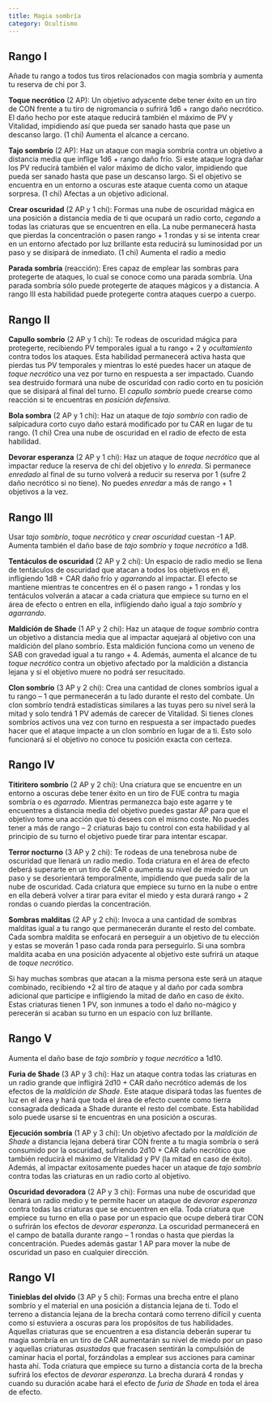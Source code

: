```yaml
---
title: Magia sombría
category: Ocultismo
---
```


## Rango I

Añade tu rango a todos tus tiros relacionados con magia sombría y aumenta tu reserva de chi por 3.

**Toque necrótico** (2 AP): Un objetivo adyacente debe tener éxito en un tiro de CON frente a tu tiro de nigromancia o sufrirá 1d6 + rango daño necrótico. El daño hecho por este ataque reducirá también el máximo de PV y Vitalidad, impidiendo así que pueda ser sanado hasta que pase un descanso largo. (1 chi) Aumenta el alcance a cercano.

**Tajo sombrío** (2 AP): Haz un ataque con magia sombría contra un objetivo a distancia media que inflige 1d6 + rango daño frío. Si este ataque logra dañar los PV reducirá también el valor máximo de dicho valor, impidiendo que pueda ser sanado hasta que pase un descanso largo. Si el objetivo se encuentra en un entorno a oscuras este ataque cuenta como un ataque sorpresa. (1 chi) Afectas a un objetivo adicional.

**Crear oscuridad** (2 AP y 1 chi): Formas una nube de oscuridad mágica en una posición a distancia media de ti que ocupará un radio corto, *cegando* a todas las criaturas que se encuentren en ella. La nube permanecerá hasta que pierdas la concentración o pasen rango + 1 rondas y si se intenta crear en un entorno afectado por luz brillante esta reducirá su luminosidad por un paso y se disipará de inmediato. (1 chi) Aumenta el radio a medio

**Parada sombría** (reacción): Eres capaz de emplear las sombras para protegerte de ataques, lo cual se conoce como una parada sombría. Una parada sombría sólo puede protegerte de ataques mágicos y a distancia. A rango III esta habilidad puede protegerte contra ataques cuerpo a cuerpo. 

## Rango II

**Capullo sombrío** (2 AP y 1 chi): Te rodeas de oscuridad mágica para protegerte, recibiendo PV temporales igual a tu rango + 2 y *ocultamiento* contra todos los ataques. Esta habilidad permanecerá activa hasta que pierdas tus PV temporales y mientras lo esté puedes hacer un ataque de *toque necrótico* una vez por turno en respuesta a ser impactado. Cuando sea destruido formará una nube de oscuridad con radio corto en tu posición que se disipará al final del turno. El *capullo sombrío* puede crearse como reacción si te encuentras en *posición defensiva*.

**Bola sombra** (2 AP y 1 chi): Haz un ataque de *tajo sombrío* con radio de salpicadura corto cuyo daño estará modificado por tu CAR en lugar de tu rango.  (1 chi) Crea una nube de oscuridad en el radio de efecto de esta habilidad.

**Devorar esperanza** (2 AP y 1 chi): Haz un ataque de *toque necrótico* que al impactar reduce la reserva de chi del objetivo y lo *enreda*. Si permanece *enredado* al final de su turno volverá a reducir su reserva por 1 (sufre 2 daño necrótico si no tiene). No puedes *enredar* a más de rango + 1 objetivos a la vez.

## Rango III

Usar *tajo sombrío*, *toque necrótico* y *crear oscuridad* cuestan -1 AP. Aumenta también el daño base de *tajo sombrío* y *toque necrótico* a 1d8.

**Tentáculos de oscuridad** (2 AP y 2 chi): Un espacio de radio medio se llena de tentáculos de oscuridad que atacan a todos los objetivos en él, infligiendo 1d8 + CAR daño frío y *agarrando* al impactar. El efecto se mantiene mientras te concentres en él o pasen rango + 1 rondas y los tentáculos volverán a atacar a cada criatura que empiece su turno en el área de efecto o entren en ella, infligiendo daño igual a *tajo sombrío* y *agarrando*.

**Maldición de Shade** (1 AP y 2 chi): Haz un ataque de *toque sombrío* contra un objetivo a distancia media que al impactar aquejará al objetivo con una maldición del plano sombrío. Esta maldición funciona como un veneno de SAB con gravedad igual a tu rango + 4. Además, aumenta el alcance de tu *toque necrótico* contra un objetivo afectado por la maldición a distancia lejana y si el objetivo muere no podrá ser resucitado.

**Clon sombrío** (3 AP y 2 chi): Crea una cantidad de clones sombríos igual a tu rango – 1 que permanecerán a tu lado durante el resto del combate. Un clon sombrío tendrá estadísticas similares a las tuyas pero su nivel será la mitad y solo tendrá 1 PV además de carecer de Vitalidad. Si tienes clones sombríos activos una vez con turno en respuesta a ser impactado puedes hacer que el ataque impacte a un clon sombrío en lugar de a ti. Esto solo funcionará si el objetivo no conoce tu posición exacta con certeza.

## Rango IV

**Titiritero sombrío** (2 AP y 2 chi): Una criatura que se encuentre en un entorno a oscuras debe tener éxito en un tiro de FUE contra tu magia sombría o es *agarrado*. Mientras permanezca bajo este agarre y te encuentres a distancia media del objetivo puedes gastar AP para que el objetivo tome una acción que tú desees con el mismo coste. No puedes tener a más de rango – 2 criaturas bajo tu control con esta habilidad y al principio de su turno el objetivo puede tirar para intentar escapar.

**Terror nocturno** (3 AP y 2 chi): Te rodeas de una tenebrosa nube de oscuridad que llenará un radio medio. Toda criatura en el área de efecto deberá superarte en un tiro de CAR o aumenta su nivel de miedo por un paso y se desorientará temporalmente, impidiendo que pueda salir de la nube de oscuridad. Cada criatura que empiece su turno en la nube o entre en ella deberá volver a tirar para evitar el miedo y esta durará rango + 2 rondas o cuando pierdas la concentración. 

**Sombras malditas** (2 AP y 2 chi): Invoca a una cantidad de sombras malditas igual a tu rango que permanecerán durante el resto del combate. Cada sombra maldita se enfocará en perseguir a un objetivo de tu elección y estas se moverán 1 paso cada ronda para perseguirlo. Si una sombra maldita acaba en una posición adyacente al objetivo este sufrirá un ataque de *toque necrótico*. 

Si hay muchas sombras que atacan a la misma persona este será un ataque combinado, recibiendo +2 al tiro de ataque y al daño por cada sombra adicional que participe e infligiendo la mitad de daño en caso de éxito. Estas criaturas tienen 1 PV, son inmunes a todo el daño no-mágico y perecerán si acaban su turno en un espacio con luz brillante.

## Rango V

Aumenta el daño base de *tajo sombrío* y *toque necrótico* a 1d10.

**Furia de Shade** (3 AP y 3 chi): Haz un ataque contra todas las criaturas en un radio grande que infligirá 2d10 + CAR daño necrótico además de los efectos de la *maldición de Shade*. Este ataque disipará todas las fuentes de luz en el área y hará que toda el área de efecto cuente como tierra consagrada dedicada a Shade durante el resto del combate. Esta habilidad solo puede usarse si te encuentras en una posición a oscuras. 

**Ejecución sombría** (1 AP y 3 chi): Un objetivo afectado por la *maldición de Shade* a distancia lejana deberá tirar CON frente a tu magia sombría o será consumido por la oscuridad, sufriendo 2d10 + CAR daño necrótico que también reducirá el máximo de Vitalidad y PV (la mitad en caso de éxito). Además, al impactar exitosamente puedes hacer un ataque de *tajo sombrío* contra todas las criaturas en un radio corto al objetivo. 

**Oscuridad devoradora** (2 AP y 3 chi): Formas una nube de oscuridad que llenará un radio medio y te permite hacer un ataque de *devorar esperanza* contra todas las criaturas que se encuentren en ella. Toda criatura que empiece su turno en ella o pase por un espacio que ocupe deberá tirar CON o sufrirán los efectos de *devorar esperanza*. La oscuridad permanecerá en el campo de batalla durante rango – 1 rondas o hasta que pierdas la concentración. Puedes además gastar 1 AP para mover la nube de oscuridad un paso en cualquier dirección.

## Rango VI

**Tinieblas del olvido** (3 AP y 5 chi): Formas una brecha entre el plano sombrío y el material en una posición a distancia lejana de ti. Todo el terreno a distancia lejana de la brecha contará como terreno difícil y cuenta como si estuviera a oscuras para los propósitos de tus habilidades. Aquellas criaturas que se encuentren a esa distancia deberán superar tu magia sombría en un tiro de CAR aumentarán su nivel de miedo por un paso y aquellas criaturas *asustadas* que fracasen sentirán la compulsión de caminar hacia el portal, forzándolas a emplear sus acciones para caminar hasta ahí. Toda criatura que empiece su turno a distancia corta de la brecha sufrirá los efectos de *devorar esperanza*. La brecha durará 4 rondas y cuando su duración acabe hará el efecto de *furia de Shade* en toda el área de efecto.